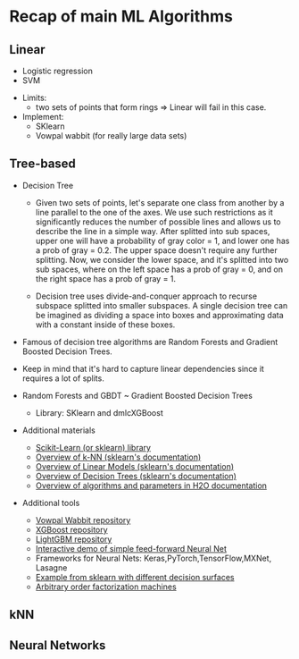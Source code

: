 # Recap of main ML Algorithms

## Linear

- Logistic regression
- SVM

* Limits:
	+ two sets of points that form rings => Linear will fail in this case.
* Implement:
	+ SKlearn
	+ Vowpal wabbit (for really large data sets)


## Tree-based
- Decision Tree
	+ Given two sets of points, let's separate one class from another by a line parallel to the one of the axes. We use such restrictions as it significantly reduces the number of possible lines and allows us to describe the line in a simple way. After splitted into sub spaces, upper one will have a probability of gray color = 1, and lower one has a prob of gray = 0.2. The upper space doesn't require any further splitting. Now, we consider the lower space, and it's splitted into two sub spaces, where on the left space has a prob of gray = 0, and on the right space has a prob of gray = 1. 

	+ Decision tree uses divide-and-conquer approach to recurse subspace splitted into smaller subspaces. A single decision tree can be imagined as dividing a space into boxes and approximating data with a constant inside of these boxes.

- Famous of decision tree algorithms are Random Forests and Gradient Boosted Decision Trees.

- Keep in mind that it's hard to capture linear dependencies since it requires a lot of splits.

- Random Forests and GBDT ~ Gradient Boosted Decision Trees
	+ Library: SKlearn and dmlcXGBoost

- Additional materials
	+ [Scikit-Learn (or sklearn) library](http://scikit-learn.org/)
	+ [Overview of k-NN (sklearn's documentation)](http://scikit-learn.org/stable/modules/neighbors.html)
	+ [Overview of Linear Models (sklearn's documentation)](http://scikit-learn.org/stable/modules/linear_model.html)
	+ [Overview of Decision Trees (sklearn's documentation)](http://scikit-learn.org/stable/modules/tree.html)
	+ [Overview of algorithms and parameters in H2O documentation](http://docs.h2o.ai/h2o/latest-stable/h2o-docs/data-science.html)

- Additional tools

	+ [Vowpal Wabbit repository](https://github.com/JohnLangford/vowpal_wabbit)
	+ [XGBoost repository](https://github.com/dmlc/xgboost)
	+ [LightGBM repository](https://github.com/Microsoft/LightGBM)
	+ [Interactive demo of simple feed-forward Neural Net](http://playground.tensorflow.org/)
	+ Frameworks for Neural Nets: Keras,PyTorch,TensorFlow,MXNet, Lasagne
	+ [Example from sklearn with different decision surfaces](http://scikit-learn.org/stable/auto_examples/classification/plot_classifier_comparison.html)
	+ [Arbitrary order factorization machines](https://github.com/geffy/tffm)



## kNN



## Neural Networks


